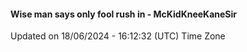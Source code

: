 #### Wise man says only fool rush in - McKidKneeKaneSir
Updated on 18/06/2024 - 16:12:32 (UTC) Time Zone
